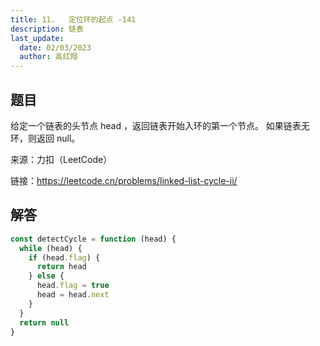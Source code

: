 ```yaml
---
title: 11.   定位环的起点 -141
description: 链表
last_update:
  date: 02/03/2023
  author: 高红翔
---
```


## 题目

给定一个链表的头节点 head ，返回链表开始入环的第一个节点。 如果链表无环，则返回 null。

来源：力扣（LeetCode）

链接：https://leetcode.cn/problems/linked-list-cycle-ii/

## 解答

```js
const detectCycle = function (head) {
  while (head) {
    if (head.flag) {
      return head
    } else {
      head.flag = true
      head = head.next
    }
  }
  return null
}
```
